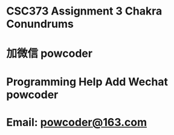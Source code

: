 # CSC373 Assignment 3 Chakra Conundrums 
# 加微信 powcoder

# Programming Help Add Wechat powcoder

# Email: powcoder@163.com

